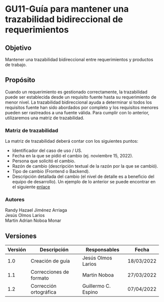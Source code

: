 # GU11-Guía para mantener una trazabilidad bidireccional de requerimientos


## Objetivo

Mantener una trazabilidad bidireccional entre requerimientos y productos de trabajo.

## Propósito

Cuando un requerimiento es gestionado correctamente, la trazabilidad puede ser establecida desde un requisito fuente hasta su requerimiento de menor nivel. La trazabilidad bidireccional ayuda a determinar si todos los requisitos fuente han sido abordados por completo y los requisitos menores pueden ser rastreados a una fuente válida.
Para cumplir con lo anterior, utilizaremos una matriz de trazabilidad.

### Matriz de trazabilidad

La matriz de trazabilidad deberá contar con los siguientes puntos:
- Identificador del caso de uso / US.
- Fecha en la que se pidió el cambio (ej. noviembre 15, 2022).
- Persona que solicitó el cambio.
- Razón de cambio (descripción textual de la razón por la que se cambió).
- Tipo de cambio (Frontend o Backend).
- Descripción detallada del cambio (el nivel de detalle es a beneficio del equipo de desarrollo).
Un ejemplo de lo anterior se puede encontrar en el siguiente [enlace](https://docs.google.com/spreadsheets/d/1fzVtNj_sg70hLxa0lR3XwFcB0ptDGkGWR44euACIPrM/edit?usp=sharing)


### Autores
Randy Hazael Jiménez Arriaga  
Jesús Olmos Larios  
Martin Adrian Noboa Monar  


## Versiones

| Versión | Descripción             | Responsables   | Fecha      |
| ------- | ----------------------- | -------------- | ---------- |
| 1.0     | Creación de guía        | Jesús Olmos Larios | 18/03/2022 |
| 1.1     | Correcciones de formato | Martin Noboa | 27/03/2022 |
| 1.2     | Corrección ortográfica  | Guillermo C. Espino | 07/04/2022 |







